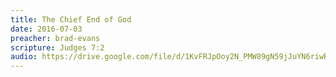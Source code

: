 ```yaml
---
title: The Chief End of God
date: 2016-07-03
preacher: brad-evans
scripture: Judges 7:2
audio: https://drive.google.com/file/d/1KvFRJpOoy2N_PMW89gN59jJuYN6riwRJ/view
---
```

